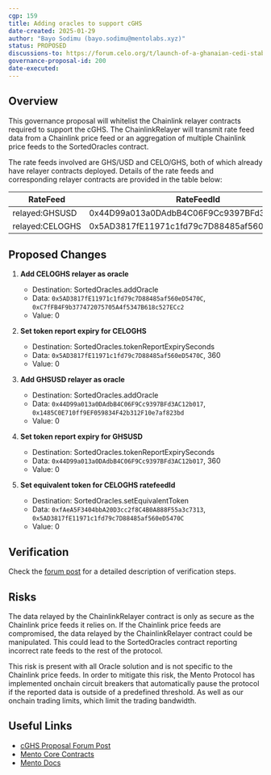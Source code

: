 ```yaml
---
cgp: 159
title: Adding oracles to support cGHS
date-created: 2025-01-29
author: "Bayo Sodimu (bayo.sodimu@mentolabs.xyz)"
status: PROPOSED
discussions-to: https://forum.celo.org/t/launch-of-a-ghanaian-cedi-stablecoin-cghs/9289
governance-proposal-id: 200
date-executed:
---
```


## Overview

This governance proposal will whitelist the Chainlink relayer contracts required to support the cGHS. The ChainlinkRelayer will transmit rate feed data from a Chainlink price feed or an aggregation of multiple Chainlink price feeds to the SortedOracles contract.

The rate feeds involved are GHS/USD and CELO/GHS, both of which already have relayer contracts deployed. Details of the rate feeds and corresponding relayer contracts are provided in the table below:

| RateFeed        | RateFeedId                                 | Relayer Contract                                                                                                                  |
| --------------- | ------------------------------------------ | --------------------------------------------------------------------------------------------------------------------------------- |
| relayed:GHSUSD  | 0x44D99a013a0DAdbB4C06F9Cc9397BFd3AC12b017 | [0x1485C0E710ff9EF059834F42b312F10e7af823bd](https://celoscan.io/address/0x1485C0E710ff9EF059834F42b312F10e7af823bd#readContract) |
| relayed:CELOGHS | 0x5AD3817fE11971c1fd79c7D88485af560eD5470C | [0xC7fFB4F9b377472075705A4f5347B618c527ECc2](https://celoscan.io/address/0xC7fFB4F9b377472075705A4f5347B618c527ECc2#readContract) |

## Proposed Changes

1. **Add CELOGHS relayer as oracle**

   - Destination: SortedOracles.addOracle
   - Data: `0x5AD3817fE11971c1fd79c7D88485af560eD5470C`, `0xC7fFB4F9b377472075705A4f5347B618c527ECc2`
   - Value: 0

2. **Set token report expiry for CELOGHS**

   - Destination: SortedOracles.tokenReportExpirySeconds
   - Data: `0x5AD3817fE11971c1fd79c7D88485af560eD5470C`, 360
   - Value: 0

3. **Add GHSUSD relayer as oracle**

   - Destination: SortedOracles.addOracle
   - Data: `0x44D99a013a0DAdbB4C06F9Cc9397BFd3AC12b017`, `0x1485C0E710ff9EF059834F42b312F10e7af823bd`
   - Value: 0

4. **Set token report expiry for GHSUSD**

   - Destination: SortedOracles.tokenReportExpirySeconds
   - Data: `0x44D99a013a0DAdbB4C06F9Cc9397BFd3AC12b017`, 360
   - Value: 0

5. **Set equivalent token for CELOGHS ratefeedId**

   - Destination: SortedOracles.setEquivalentToken
   - Data: `0xfAeA5F3404bbA20D3cc2f8C4B0A888F55a3c7313`, `0x5AD3817fE11971c1fd79c7D88485af560eD5470C`
   - Value: 0

## Verification

Check the [forum post](https://forum.celo.org/t/draft-launch-of-a-ghanaian-cedi-stablecoin-cghs/9289) for a detailed description of verification steps.

## Risks

The data relayed by the ChainlinkRelayer contract is only as secure as the Chainlink price feeds it relies on. If the Chainlink price feeds are compromised, the data relayed by the ChainlinkRelayer contract could be manipulated. This could lead to the SortedOracles contract reporting incorrect rate feeds to the rest of the protocol.

This risk is present with all Oracle solution and is not specific to the Chainlink price feeds. In order to mitigate this risk, the Mento Protocol has implemented onchain circuit breakers that automatically pause the protocol if the reported data is outside of a predefined threshold. As well as our onchain trading limits, which limit the trading bandwidth.

## Useful Links

- [cGHS Proposal Forum Post](https://forum.celo.org/t/draft-launch-of-a-ghanaian-cedi-stablecoin-cghs/9289)
- [Mento Core Contracts](https://github.com/mento-protocol/mento-core)
- [Mento Docs](https://docs.mento.org)
